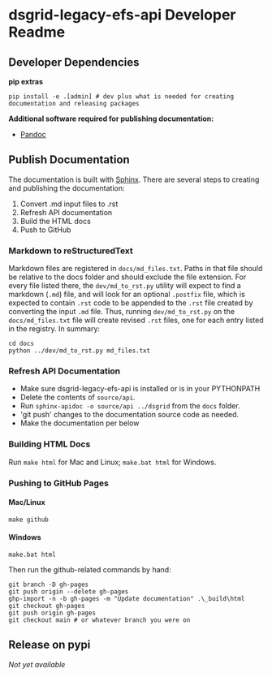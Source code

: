 # dsgrid-legacy-efs-api Developer Readme

## Developer Dependencies

**pip extras**

```
pip install -e .[admin] # dev plus what is needed for creating documentation and releasing packages
```

**Additional software required for publishing documentation:**

- [Pandoc](https://pandoc.org/installing.html)

## Publish Documentation

The documentation is built with [Sphinx](http://sphinx-doc.org/index.html). There are several steps to creating and publishing the documentation:

1. Convert .md input files to .rst
2. Refresh API documentation
3. Build the HTML docs
4. Push to GitHub

### Markdown to reStructuredText

Markdown files are registered in `docs/md_files.txt`. Paths in that file should be relative to the docs folder and should exclude the file extension. For every file listed there, the `dev/md_to_rst.py` utility will expect to find a markdown (`.md`) file, and will look for an optional `.postfix` file, which is expected to contain `.rst` code to be appended to the `.rst` file created by converting the input `.md` file. Thus, running `dev/md_to_rst.py` on the `docs/md_files.txt` file will create revised `.rst` files, one for each entry listed in the registry. In summary:

```
cd docs
python ../dev/md_to_rst.py md_files.txt
```

### Refresh API Documentation

- Make sure dsgrid-legacy-efs-api is installed or is in your PYTHONPATH
- Delete the contents of `source/api`.
- Run `sphinx-apidoc -o source/api ../dsgrid` from the `docs` folder.
- 'git push' changes to the documentation source code as needed.
- Make the documentation per below

### Building HTML Docs

Run `make html` for Mac and Linux; `make.bat html` for Windows.

### Pushing to GitHub Pages

#### Mac/Linux

```
make github
```

#### Windows

```
make.bat html
```

Then run the github-related commands by hand:

```
git branch -D gh-pages
git push origin --delete gh-pages
ghp-import -n -b gh-pages -m "Update documentation" .\_build\html
git checkout gh-pages
git push origin gh-pages
git checkout main # or whatever branch you were on
```

## Release on pypi

*Not yet available*
